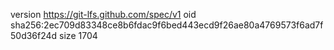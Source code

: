 version https://git-lfs.github.com/spec/v1
oid sha256:2ec709d83348ce8b6fdac9f6bed443ecd9f26ae80a4769573f6ad7f50d36f24d
size 1704
